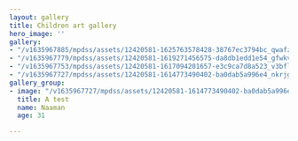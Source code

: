 ```yaml
---
layout: gallery
title: Children art gallery
hero_image: ''
gallery:
- "/v1635967885/mpdss/assets/12420581-1625763578428-38767ec3794bc_qwafzs.jpg"
- "/v1635967779/mpdss/assets/12420581-1619271456575-da8db1edd1e54_gfwkvt.jpg"
- "/v1635967753/mpdss/assets/12420581-1617094201657-e3c9ca7d8a523_v3bflg.jpg"
- "/v1635967727/mpdss/assets/12420581-1614773490402-ba0dab5a996e4_nkrjgr.jpg"
gallery_group:
- image: "/v1635967727/mpdss/assets/12420581-1614773490402-ba0dab5a996e4_nkrjgr.jpg"
  title: A test
  name: Naaman
  age: 31

---
```

